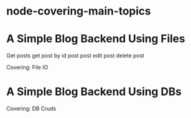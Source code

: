 # node-covering-main-topics

# A Simple Blog Backend Using Files

Get posts
get post by id
post post
edit post
delete post

Covering: File IO

# A Simple Blog Backend Using DBs

Covering: DB Cruds